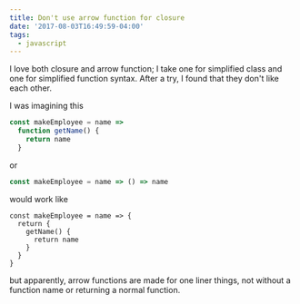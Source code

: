```yaml
---
title: Don't use arrow function for closure
date: '2017-08-03T16:49:59-04:00'
tags:
  - javascript
---
```


​I love both closure and arrow function; I take one for simplified class and one for simplified function syntax. After a try, I found that they don't like each other.

I was imagining this

```js
const makeEmployee = name =>
  function getName() {
    return name
  }
```

or

```js
const makeEmployee = name => () => name
```

would work like

```
const makeEmployee = name => {
  return {
    getName() {
      return name
    }
  }
}
```

but apparently, arrow functions are made for one liner things, not without a function name or returning a normal function.
